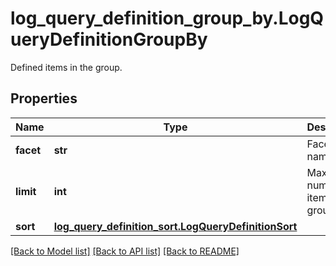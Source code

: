 # log_query_definition_group_by.LogQueryDefinitionGroupBy

Defined items in the group.
## Properties
Name | Type | Description | Notes
------------ | ------------- | ------------- | -------------
**facet** | **str** | Facet name. | 
**limit** | **int** | Maximum number of items in the group. | [optional] 
**sort** | [**log_query_definition_sort.LogQueryDefinitionSort**](LogQueryDefinitionSort.md) |  | [optional] 

[[Back to Model list]](README.md#documentation-for-models) [[Back to API list]](README.md#documentation-for-api-endpoints) [[Back to README]](README.md)


